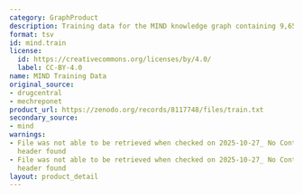 ```yaml
---
category: GraphProduct
description: Training data for the MIND knowledge graph containing 9,651,040 edges
format: tsv
id: mind.train
license:
  id: https://creativecommons.org/licenses/by/4.0/
  label: CC-BY-4.0
name: MIND Training Data
original_source:
- drugcentral
- mechreponet
product_url: https://zenodo.org/records/8117748/files/train.txt
secondary_source:
- mind
warnings:
- File was not able to be retrieved when checked on 2025-10-27_ No Content-Length
  header found
- File was not able to be retrieved when checked on 2025-10-27_ No Content-Length
  header found
layout: product_detail
---
```


